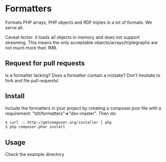 # Formatters

Formats PHP arrays, PHP objects and RDF triples in a lot of formats. We serve all.

   Caveat lector: it loads all objects in memory and does not support streaming. This means the only acceptable objects/arrays/triplegraphs are not much more than 1MB.

## Request for pull requests

Is a formatter lacking? Does a formatter contain a mistake? Don't hesitate to fork and file pull requests!

## Install

Include the formatters in your project by creating a composer.json file with a requirement: "tdt/formatters"=>"dev-master". Then do:

``` bash
$ curl -s http://getcomposer.org/installer | php
$ php composer.phar install
```

## Usage

Check the example directory
